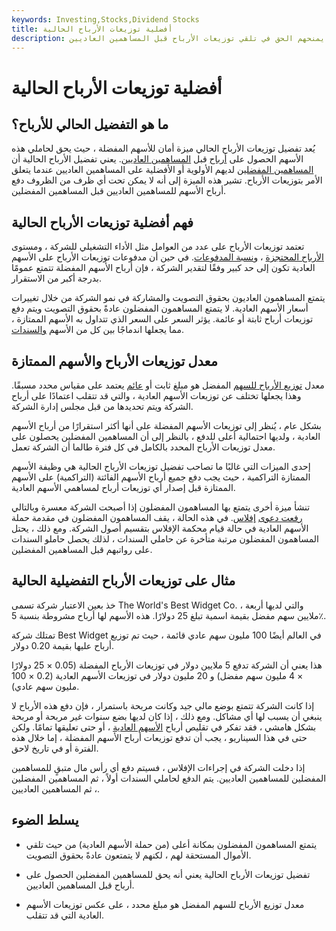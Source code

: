 ```yaml
---
keywords: Investing,Stocks,Dividend Stocks
title: أفضلية توزيعات الأرباح الحالية
description: التفضيل الحالي للأرباح هو ميزة أمان يتم تقديمها للمساهمين المفضلين ، مما يمنحهم الحق في تلقي توزيعات الأرباح قبل المساهمين العاديين.
---
```


# أفضلية توزيعات الأرباح الحالية
## ما هو التفضيل الحالي للأرباح؟

يُعد تفضيل توزيعات الأرباح الحالي ميزة أمان للأسهم المفضلة ، حيث يحق لحاملي هذه الأسهم الحصول على [أرباح](/dividend) قبل [المساهمين العاديين](/common_shareholder). يعني تفضيل الأرباح الحالية أن [المساهمين المفضلين](/preferredstock) لديهم الأولوية أو الأفضلية على المساهمين العاديين عندما يتعلق الأمر بتوزيعات الأرباح. تشير هذه الميزة إلى أنه لا يمكن تحت أي ظرف من الظروف دفع أرباح الأسهم للمساهمين العاديين قبل المساهمين المفضلين.

## فهم أفضلية توزيعات الأرباح الحالية

تعتمد توزيعات الأرباح على عدد من العوامل مثل الأداء التشغيلي للشركة ، ومستوى [الأرباح المحتجزة](/retainedearnings) ، [ونسبة المدفوعات](/payoutratio). في حين أن مدفوعات توزيعات الأرباح على الأسهم العادية تكون إلى حد كبير وفقًا لتقدير الشركة ، فإن أرباح الأسهم المفضلة تتمتع عمومًا بدرجة أكبر من الاستقرار.

يتمتع المساهمون العاديون بحقوق التصويت والمشاركة في نمو الشركة من خلال تغييرات أسعار الأسهم العادية. لا يتمتع المساهمون المفضلون عادةً بحقوق التصويت ويتم دفع توزيعات أرباح ثابتة أو عائمة. يؤثر السعر على السعر الذي تتداول به الأسهم الممتازة ، مما يجعلها اندماجًا بين كل من الأسهم [والسندات](/bond).

## معدل توزيعات الأرباح والأسهم الممتازة

معدل [توزيع الأرباح للسهم](/dividendrate) المفضل هو مبلغ ثابت أو [عائم](/floatinginterestrate) يعتمد على مقياس محدد مسبقًا. وهذا يجعلها تختلف عن توزيعات الأسهم العادية ، والتي قد تتقلب اعتمادًا على أرباح الشركة ويتم تحديدها من قبل مجلس إدارة الشركة.

بشكل عام ، يُنظر إلى توزيعات الأسهم المفضلة على أنها أكثر استقرارًا من أرباح الأسهم العادية ، ولديها احتمالية أعلى للدفع ، بالنظر إلى أن المساهمين المفضلين يحصلون على معدل توزيعات الأرباح المحدد بالكامل في كل فترة طالما أن الشركة تعمل.

إحدى الميزات التي غالبًا ما تصاحب تفضيل توزيعات الأرباح الحالية هي وظيفة الأسهم الممتازة التراكمية ، حيث يجب دفع جميع أرباح الأسهم الفائتة (التراكمية) على الأسهم الممتازة قبل إصدار أي توزيعات أرباح لمساهمي الأسهم العادية.

تنشأ ميزة أخرى يتمتع بها المساهمون المفضلون إذا أصبحت الشركة معسرة وبالتالي [رفعت دعوى](/bankruptcy) [إفلاس](/bankruptcy). في هذه الحالة ، يقف المساهمون المفضلون في مقدمة حملة الأسهم العادية في حالة قيام محكمة الإفلاس بتقسيم أصول الشركة. ومع ذلك ، يحتل المساهمون المفضلون مرتبة متأخرة عن حاملي السندات ، لذلك يحصل حاملو السندات على رواتبهم قبل المساهمين المفضلين.

## مثال على توزيعات الأرباح التفضيلية الحالية

خذ بعين الاعتبار شركة تسمى The World's Best Widget Co. ، والتي لديها أربعة ملايين سهم مفضل بقيمة اسمية تبلغ 25 دولارًا. هذه الأسهم لها أرباح مشروطة بنسبة 5٪.

تمتلك شركة Best Widget في العالم أيضًا 100 مليون سهم عادي قائمة ، حيث تم توزيع أرباح عليها بقيمة 0.20 دولار.

هذا يعني أن الشركة تدفع 5 ملايين دولار في توزيعات الأرباح المفضلة (0.05 × 25 دولارًا × 4 مليون سهم مفضل) و 20 مليون دولار في توزيعات الأسهم العادية (0.2 × 100 مليون سهم عادي).

إذا كانت الشركة تتمتع بوضع مالي جيد وكانت مربحة باستمرار ، فإن دفع هذه الأرباح لا ينبغي أن يسبب لها أي مشاكل. ومع ذلك ، إذا كان لديها بضع سنوات غير مربحة أو مربحة بشكل هامشي ، فقد تفكر في تقليص أرباح [الأسهم العادية](/commonstock) ، أو حتى تعليقها تمامًا. ولكن حتى في هذا السيناريو ، يجب أن تدفع توزيعات أرباح الأسهم المفضلة ، إما خلال هذه الفترة أو في تاريخ لاحق.

إذا دخلت الشركة في إجراءات الإفلاس ، فسيتم دفع أي رأس مال متبقٍ للمساهمين المفضلين للمساهمين العاديين. يتم الدفع لحاملي السندات أولاً ، ثم المساهمين المفضلين ، ثم المساهمين العاديين.

## يسلط الضوء

- يتمتع المساهمون المفضلون بمكانة أعلى (من حملة الأسهم العادية) من حيث تلقي الأموال المستحقة لهم ، لكنهم لا يتمتعون عادةً بحقوق التصويت.

- تفضيل توزيعات الأرباح الحالية يعني أنه يحق للمساهمين المفضلين الحصول على أرباح قبل المساهمين العاديين.

- معدل توزيع الأرباح للسهم المفضل هو مبلغ محدد ، على عكس توزيعات الأسهم العادية التي قد تتقلب.

